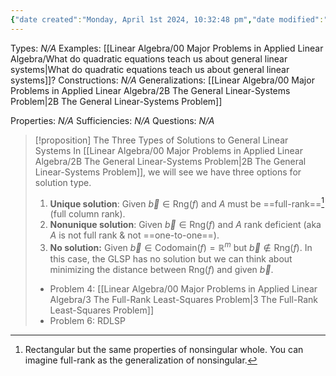 ```yaml
---
{"date created":"Monday, April 1st 2024, 10:32:48 pm","date modified":"Thursday, April 18th 2024, 8:01:05 pm","time spent":"16 min","tags":["Type/Proposition","Topic/Linear_Algebra"],"links":"[[00 Major Problems in Applied Linear Algebra]]","dg-publish":true,"permalink":"/linear-algebra/00-major-problems-in-applied-linear-algebra/the-three-types-of-solutions-to-general-linear-systems/","dgPassFrontmatter":true}
---
```


Types: *N/A*
Examples: [[Linear Algebra/00 Major Problems in Applied Linear Algebra/What do quadratic equations teach us about general linear systems\|What do quadratic equations teach us about general linear systems]]?
Constructions: *N/A*
Generalizations: [[Linear Algebra/00 Major Problems in Applied Linear Algebra/2B The General Linear-Systems Problem\|2B The General Linear-Systems Problem]]

Properties: *N/A*
Sufficiencies: *N/A*
Questions: *N/A*

> [!proposition] The Three Types of Solutions to General Linear Systems
> In [[Linear Algebra/00 Major Problems in Applied Linear Algebra/2B The General Linear-Systems Problem\|2B The General Linear-Systems Problem]], we will see we have three options for solution type.
> 1. **Unique solution**: Given $\vec{b} \in \text{Rng}(f)$ and $A$ must be ==full-rank==[^1] (full column rank).
> 2. **Nonunique solution**: Given $\vec{b} \in \text{Rng}(f)$ and $A$ rank deficient (aka $A$ is not full rank & not ==one-to-one==).
> 3. **No solution:** Given $\vec{b} \in \text{Codomain}(f)=\mathbb{R}^{m}$ but $\vec{b} \not\in \text{Rng}(f)$. In this case, the GLSP has no solution but we can think about minimizing the distance between $\text{Rng}(f)$ and given $\vec{b}$.  
> 	- Problem 4: [[Linear Algebra/00 Major Problems in Applied Linear Algebra/3 The Full-Rank Least-Squares Problem\|3 The Full-Rank Least-Squares Problem]]
> 	- Problem 6: RDLSP

[^1]: Rectangular but the same properties of nonsingular whole. You can imagine full-rank as the generalization of nonsingular.